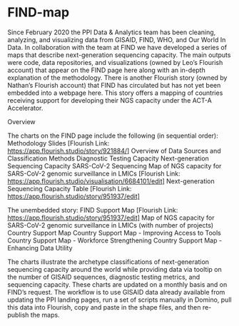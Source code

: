 # FIND-map
Since February 2020 the PPI Data &amp; Analytics team has been cleaning, analyzing, and visualizing data from GISAID, FIND, WHO, and Our World In Data. In collaboration with the team at FIND we have developed a series of maps that describe next-generation sequencing capacity. The main outputs were code, data repositories, and visualizations (owned by Leo’s Flourish account) that appear on the FIND page here along with an in-depth explanation of the methodology. There is another Flourish story (owned by Nathan’s Flourish account) that FIND has circulated but has not yet been embedded into a webpage here. This story offers a mapping of countries receiving support for developing their NGS capacity under the ACT-A Accelerator.


Overview

The charts on the FIND page include the following (in sequential order):
Methodology Slides [Flourish Link: https://app.flourish.studio/story/921884/]
Overview of Data Sources and Classification Methods
Diagnostic Testing Capacity
Next-generation Sequencing Capacity
SARS-CoV-2 Sequencing
Map of NGS capacity for SARS-CoV-2 genomic surveillance in LMICs [Flourish Link: https://app.flourish.studio/visualisation/6684101/edit]
Next-generation Sequencing Capacity Table [Flourish Link: https://app.flourish.studio/story/951937/edit]

The unembedded story:
FIND Support Map [Flourish Link: https://app.flourish.studio/story/951937/edit]
Map of NGS capacity for SARS-CoV-2 genomic surveillance in LMICs (with number of projects)
Country Support Map
Country Support Map - Improving Access to Tools
Country Support Map - Workforce Strengthening
Country Support Map - Enhancing Data Utility


The charts illustrate the archetype classifications of next-generation sequencing capacity around the world while providing data via tooltip on the number of GISAID sequences, diagnostic testing metrics, and sequencing capacity. These charts are updated on a monthly basis and on FIND’s request. The workflow is to use GISAID data already available from updating the PPI landing pages, run a set of scripts manually in Domino, pull this data into Flourish, copy and paste in the shape files, and then re-publish the maps.



